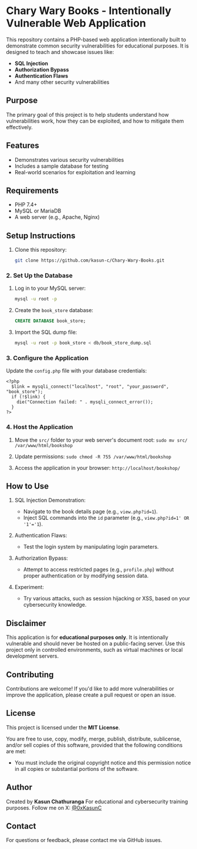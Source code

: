 # Chary Wary Books - Intentionally Vulnerable Web Application

This repository contains a PHP-based web application intentionally built to demonstrate common security vulnerabilities for educational purposes. It is designed to teach and showcase issues like:

- **SQL Injection**
- **Authorization Bypass**
- **Authentication Flaws**
- And many other security vulnerabilities

## Purpose
The primary goal of this project is to help students understand how vulnerabilities work, how they can be exploited, and how to mitigate them effectively.

## Features
- Demonstrates various security vulnerabilities
- Includes a sample database for testing
- Real-world scenarios for exploitation and learning

## Requirements
- PHP 7.4+
- MySQL or MariaDB
- A web server (e.g., Apache, Nginx)

## Setup Instructions
1. Clone this repository:
   ```bash
   git clone https://github.com/kasun-c/Chary-Wary-Books.git

### 2. Set Up the Database
1. Log in to your MySQL server:
    ```bash
    mysql -u root -p
2. Create the `book_store` database:
     ```SQL
     CREATE DATABASE book_store;
3. Import the SQL dump file:
    ```bash
    mysql -u root -p book_store < db/book_store_dump.sql
### 3. Configure the Application
Update the `config.php` file with your database credentials:

    <?php
      $link = mysqli_connect("localhost", "root", "your_password", "book_store");
      if (!$link) {
        die("Connection failed: " . mysqli_connect_error());
      }
    ?>


### 4. Host the Application

1.  Move the `src/` folder to your web server's document root:
`sudo mv src/ /var/www/html/bookshop`

2. Update permissions:
`sudo chmod -R 755 /var/www/html/bookshop`

3. Access the application in your browser:
`http://localhost/bookshop/`


## How to Use

1.  SQL Injection Demonstration:
    
    -   Navigate to the book details page (e.g., `view.php?id=1`).
    -   Inject SQL commands into the `id` parameter (e.g., `view.php?id=1' OR '1'='1`).
2.  Authentication Flaws:
    
    -   Test the login system by manipulating login parameters.
3.  Authorization Bypass:
    
    -   Attempt to access restricted pages (e.g., `profile.php`) without proper authentication or by modifying session data.
4.  Experiment:
    
    -   Try various attacks, such as session hijacking or XSS, based on your cybersecurity knowledge.



## Disclaimer

This application is for **educational purposes only**. It is intentionally vulnerable and should never be hosted on a public-facing server. Use this project only in controlled environments, such as virtual machines or local development servers.



## Contributing

Contributions are welcome! If you'd like to add more vulnerabilities or improve the application, please create a pull request or open an issue.




## License

This project is licensed under the **MIT License**.

You are free to use, copy, modify, merge, publish, distribute, sublicense, and/or sell copies of this software, provided that the following conditions are met:

- You must include the original copyright notice and this permission notice in all copies or substantial portions of the software.



## Author

Created by **Kasun Chathuranga** For educational and cybersecurity training purposes. 
Follow me on X: [@0xKasunC](https://x.com/0xKasunC)


## Contact

For questions or feedback, please contact me  via GitHub issues.
